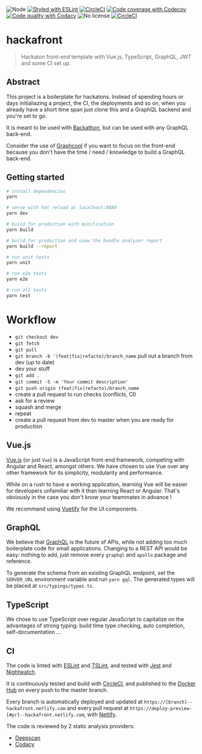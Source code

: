 ![Node](https://img.shields.io/badge/node-9.11.1-brightgreen.svg)
[![Styled with ESLint](https://img.shields.io/badge/styled%20with-eslint-brightgreen.svg)](https://github.com/eslint/eslint)
[![CircleCI](https://img.shields.io/circleci/project/github/socialement-competents/hackafront.svg)](https://circleci.com/gh/socialement-competents/hackafront)
[![Code coverage with Codecov](https://img.shields.io/codecov/c/github/socialement-competents/hackafront.svg)](https://codecov.io/gh/socialement-competents/hackafront)
[![Code quality with Codacy](https://img.shields.io/codacy/grade/e27821fb6289410b8f58338c7e0bc686.svg)](https://app.codacy.com/app/tsauvajon/hackafront)
![No license](https://img.shields.io/github/license/socialement-competents/hackafront.svg)
[![CircleCI](https://img.shields.io/docker/pulls/socialementcompetents/hackafront.svg)](https://hub.docker.com/r/socialementcompetents/hackafront/)

# hackafront

> Hackaton front-end template with Vue.js, TypeScript, GraphQL, JWT and some
CI set up.

## Abstract

This project is a boilerplate for hackatons.
Instead of spending hours or days initialiazing a project, the CI, the
deployments and so on, when you already have a short time span just clone
this and a GraphQL backend
and you're set to go.

It is meant to be used with
[Backathon](https://github.com/socialement-competents/backathon),
but can be used with any GraphQL back-end.

Consider the use of [Graphcool](https://www.graph.cool/) if you want to focus
on the front-end because you don't have the time / need / knowledge to build
a GraphQL back-end.

## Getting started

``` bash
# install dependencies
yarn

# serve with hot reload at localhost:8080
yarn dev

# build for production with minification
yarn build

# build for production and view the bundle analyzer report
yarn build --report

# run unit tests
yarn unit

# run e2e tests
yarn e2e

# run all tests
yarn test
```

# Workflow

- `git checkout dev`
- `git fetch`
- `git pull`
- `git branch -b '(feat|fix|refacto)/branch_name` pull out a branch from
dev (up to date)
- dev your stuff
- `git add .`
- `git commit -S -m 'Your commit description'`
- `git push origin (feat|fix|refacto)/branch_name`
- create a pull request to run checks (conflicts, CI)
- ask for a review
- squash and merge
- repeat
- create a pull request from dev to master when you are ready for production

## Vue.js

[Vue.js](https://vuejs.org/) (or just `Vue`) is a JavaScript front-end
framework, competing with Angular and React, amongst others. We have chosen to
use Vue over any other framework for its simplicity, modularity and performance.

While on a rush to have a working application, learning Vue will be easier
for developers unfamiliar with it than learning React or Angular. That's
obviously in the case you don't know your teammates in advance !

We recommand using [Vuetify](http://vuetifyjs.com) for the UI components.

## GraphQL

We believe that [GraphQL](http://graphql.org/) is the future of APIs, while not
adding too much boilerplate code for small applications. Changing to a REST
API would be easy: nothing to add, just remove every `graphql` and `apollo`
package and reference.

To generate the schema from an existing GraphQL endpoint, set the `SERVER_URL`
environment variable and run `yarn gql`.
The generated types will be placed at `src/typings/types.ts`.

## TypeScript

We chose to use TypeScript over regular JavaScript to capitalize on the
advantages of strong typing: build time type checking, auto completion,
self-documentation ...

## CI

The code is linted with [ESLint](https://eslint.org/) and
[TSLint](https://palantir.github.io/tslint/), and tested with
[Jest](https://facebook.github.io/jest/) and
[Nightwatch](http://nightwatchjs.org/).

It is continuously tested and build with [CircleCI](https://circleci.com),
and published to the
[Docker Hub](https://hub.docker.com/r/socialementcompetents/hackafront/)
on every push to the master branch.

Every branch is automatically deployed and updated at
`https://[branch]--hackafront.netlify.com` and every pull request at
`https://deploy-preview-[#pr]--hackafront.netlify.com`, with
[Netlify](https://www.netlify.com).

The code is reviewed by 2 static analysis providers:
- [Deepscan](https://deepscan.io/dashboard/#view=project&pid=2362&bid=14124)
- [Codacy](https://app.codacy.com/app/tsauvajon/hackafront/dashboard)

